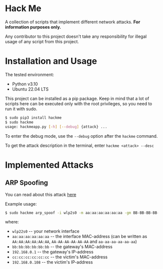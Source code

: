 
# Hack Me

A collection of scripts that implement different network attacks. **For information purposes only.**

Any contributor to this project doesn't take any responsibility for illegal usage of any script from this project.

# Installation and Usage

The tested environment:
* Python v3.10
* Ubuntu 22.04 LTS

This project can be installed as a pip package. Keep in mind that a lot of scripts here can be executed only with the root privileges, so you need to run it with sudo.
```bash
$ sudo pip3 install hackme
$ sudo hackme 
usage: hackmeapp.py [-h] [--debug] {attack} ...
```

To enter the debug mode, use the `--debug` option after the `hackme` command.

To get the attack description in the terminal, enter `hackme <attack> --desc`


# Implemented Attacks

## ARP Spoofing

You can read about this attack [here](https://www.wikiwand.com/en/ARP_spoofing)

Example usage:

```bash
$ sudo hackme arp_spoof -i wlp2s0 -m aa:aa:aa:aa:aa:aa -gm BB-BB-BB-BB-BB-BB -gip 192.168.0.1 -vm cc:cc:cc:cc:cc:cc -vip 192.168.0.108
```
where:
* `wlp22s0` -- your network interface
* `aa:aa:aa:aa:aa:aa` -- the interface MAC-address (can be written as `AA:AA:AA:AA:AA:AA`, `AA-AA-AA-AA-AA-AA` and `aa-aa-aa-aa-aa-aa`)
* `bb:bb:bb:bb:bb:bb` -- the gateway's MAC-address
* `192.168.0.1` -- the gateway's IP-address
* `cc:cc:cc:cc:cc:cc` -- the victim's MAC-address
* `192.168.0.108` -- the victim's IP-address
